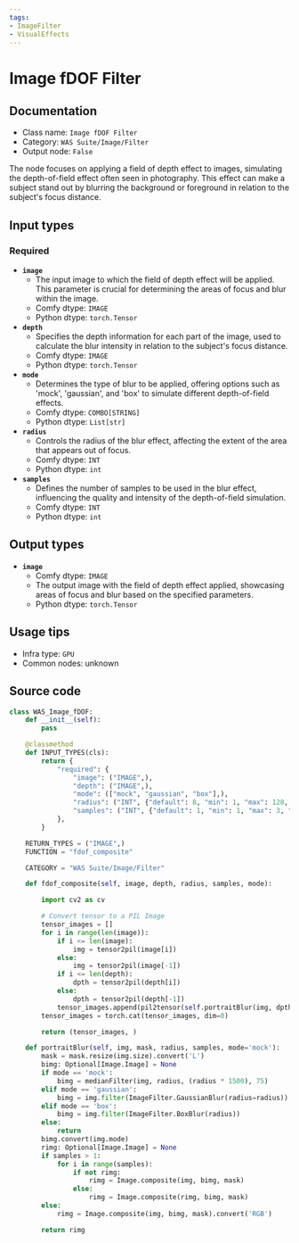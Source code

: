 ```yaml
---
tags:
- ImageFilter
- VisualEffects
---
```


# Image fDOF Filter
## Documentation
- Class name: `Image fDOF Filter`
- Category: `WAS Suite/Image/Filter`
- Output node: `False`

The node focuses on applying a field of depth effect to images, simulating the depth-of-field effect often seen in photography. This effect can make a subject stand out by blurring the background or foreground in relation to the subject's focus distance.
## Input types
### Required
- **`image`**
    - The input image to which the field of depth effect will be applied. This parameter is crucial for determining the areas of focus and blur within the image.
    - Comfy dtype: `IMAGE`
    - Python dtype: `torch.Tensor`
- **`depth`**
    - Specifies the depth information for each part of the image, used to calculate the blur intensity in relation to the subject's focus distance.
    - Comfy dtype: `IMAGE`
    - Python dtype: `torch.Tensor`
- **`mode`**
    - Determines the type of blur to be applied, offering options such as 'mock', 'gaussian', and 'box' to simulate different depth-of-field effects.
    - Comfy dtype: `COMBO[STRING]`
    - Python dtype: `List[str]`
- **`radius`**
    - Controls the radius of the blur effect, affecting the extent of the area that appears out of focus.
    - Comfy dtype: `INT`
    - Python dtype: `int`
- **`samples`**
    - Defines the number of samples to be used in the blur effect, influencing the quality and intensity of the depth-of-field simulation.
    - Comfy dtype: `INT`
    - Python dtype: `int`
## Output types
- **`image`**
    - Comfy dtype: `IMAGE`
    - The output image with the field of depth effect applied, showcasing areas of focus and blur based on the specified parameters.
    - Python dtype: `torch.Tensor`
## Usage tips
- Infra type: `GPU`
- Common nodes: unknown


## Source code
```python
class WAS_Image_fDOF:
    def __init__(self):
        pass

    @classmethod
    def INPUT_TYPES(cls):
        return {
            "required": {
                "image": ("IMAGE",),
                "depth": ("IMAGE",),
                "mode": (["mock", "gaussian", "box"],),
                "radius": ("INT", {"default": 8, "min": 1, "max": 128, "step": 1}),
                "samples": ("INT", {"default": 1, "min": 1, "max": 3, "step": 1}),
            },
        }

    RETURN_TYPES = ("IMAGE",)
    FUNCTION = "fdof_composite"

    CATEGORY = "WAS Suite/Image/Filter"

    def fdof_composite(self, image, depth, radius, samples, mode):

        import cv2 as cv

        # Convert tensor to a PIL Image
        tensor_images = []
        for i in range(len(image)):
            if i <= len(image):
                img = tensor2pil(image[i])
            else:
                img = tensor2pil(image[-1])
            if i <= len(depth):
                dpth = tensor2pil(depth[i])
            else:
                dpth = tensor2pil(depth[-1])
            tensor_images.append(pil2tensor(self.portraitBlur(img, dpth, radius, samples, mode)))
        tensor_images = torch.cat(tensor_images, dim=0)

        return (tensor_images, )

    def portraitBlur(self, img, mask, radius, samples, mode='mock'):
        mask = mask.resize(img.size).convert('L')
        bimg: Optional[Image.Image] = None
        if mode == 'mock':
            bimg = medianFilter(img, radius, (radius * 1500), 75)
        elif mode == 'gaussian':
            bimg = img.filter(ImageFilter.GaussianBlur(radius=radius))
        elif mode == 'box':
            bimg = img.filter(ImageFilter.BoxBlur(radius))
        else:
            return
        bimg.convert(img.mode)
        rimg: Optional[Image.Image] = None
        if samples > 1:
            for i in range(samples):
                if not rimg:
                    rimg = Image.composite(img, bimg, mask)
                else:
                    rimg = Image.composite(rimg, bimg, mask)
        else:
            rimg = Image.composite(img, bimg, mask).convert('RGB')

        return rimg

```
